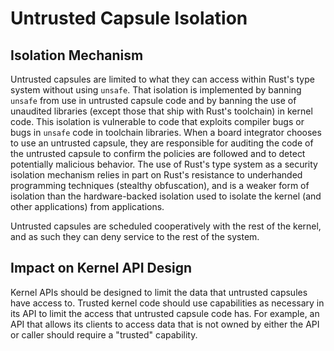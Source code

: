 Untrusted Capsule Isolation
===========================

## Isolation Mechanism

Untrusted capsules are limited to what they can access within
Rust's type system without using `unsafe`. That isolation is implemented by
banning `unsafe` from use in untrusted capsule code and by banning the use of
unaudited libraries (except those that ship with Rust's toolchain) in kernel
code. This isolation is
vulnerable to code that exploits compiler bugs or bugs in `unsafe` code in
toolchain libraries. When a board integrator chooses to use an untrusted
capsule, they are responsible for auditing the code of the untrusted capsule to
confirm the policies are followed and to detect potentially
malicious behavior. The use of Rust's type system as a security isolation
mechanism relies in part on Rust's resistance to underhanded
programming techniques (stealthy obfuscation), and is a weaker form of isolation
than the hardware-backed isolation used to isolate the kernel (and other
applications) from applications.

Untrusted capsules are scheduled cooperatively with the rest of the kernel, and
as such they can deny service to the rest of the system.

## Impact on Kernel API Design

Kernel APIs should be designed to limit the data that untrusted capsules have
access to. Trusted kernel code should use capabilities as necessary in its API
to limit the access that untrusted capsule code has. For example, an API that
allows its clients to access data that is not owned by either the API or caller
should require a "trusted" capability.
